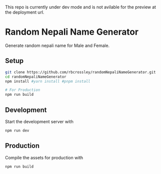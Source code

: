 This repo is currently under dev mode and is not avilable for the preview at the deployment url.

# Random Nepali Name Generator

Generate random nepali name for Male and Female.

## Setup

```bash
git clone https://github.com/rbcrossley/randomNepaliNameGenerator.git
cd randomNepaliNameGenerator
npm install #yarn install #pnpm install

# For Production
npm run build
```


## Development

Start the development server with

```bash
npm run dev
```

## Production

Compile the assets for production with

```bash
npm run build
```
